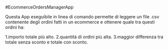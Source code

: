 #EcommerceOrdersManagerApp

Questa App eseguibile in linea di comando permette di leggere un file .csv contenente degli ordini fatti in un ecommerce e ottenere quale tra questi ordini ha:

1.importo totale più alto. 2.quantità di ordini più alta. 3.maggior differenza tra totale senza sconto e totale con sconto.
